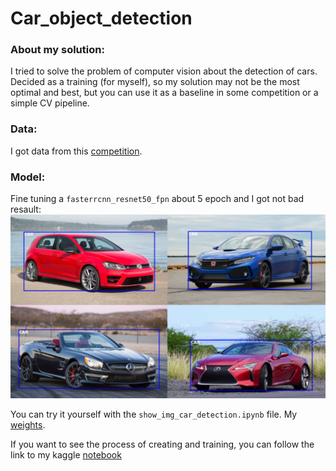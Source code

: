 # Car_object_detection
### About my solution:
I tried to solve the problem of computer vision about the detection of cars. Decided as a training (for myself), so my solution may not be the most optimal and best, but you can use it as a baseline in some competition or a simple CV pipeline.

### Data:
I got data from this [competition](https://ods.ai/competitions/mcs_car_verification).

### Model:
Fine tuning a `fasterrcnn_resnet50_fpn` about 5 epoch and I got not bad resault:
![car_img_1](https://github.com/teplov-andrew/Car_object_detection/blob/main/car_detetcted_image/%D0%A1%D0%BD%D0%B8%D0%BC%D0%BE%D0%BA%20%D1%8D%D0%BA%D1%80%D0%B0%D0%BD%D0%B0%202022-07-31%20170344.png)

You can try it yourself with the `show_img_car_detection.ipynb` file.
Мy [weights](https://drive.google.com/file/d/1roFNYHdE9VZb2Mim1R6o0zppuV4R7g9i/view?usp=sharing).

If you want to see the process of creating and training, you can follow the link to my kaggle [notebook](https://www.kaggle.com/code/andrewteplov/pytorch-car-object-detection-fine-tuning)
